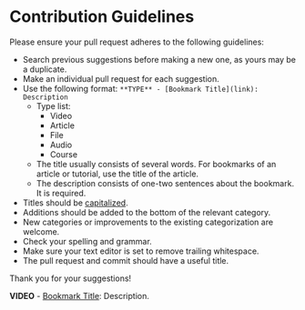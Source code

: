 # Contribution Guidelines

Please ensure your pull request adheres to the following guidelines:

- Search previous suggestions before making a new one, as yours may be a duplicate.
- Make an individual pull request for each suggestion.
- Use the following format: `**TYPE** - [Bookmark Title](link): Description`
    - Type list:
        - Video
        - Article
        - File
        - Audio
        - Course
    - The title usually consists of several words. For bookmarks of an article or tutorial, use the title of the article.
    - The description consists of one-two sentences about the bookmark. It is required.
- Titles should be [capitalized](http://grammar.yourdictionary.com/capitalization/rules-for-capitalization-in-titles.html).
- Additions should be added to the bottom of the relevant category.
- New categories or improvements to the existing categorization are welcome.
- Check your spelling and grammar.
- Make sure your text editor is set to remove trailing whitespace.
- The pull request and commit should have a useful title.

Thank you for your suggestions!


**VIDEO** - [Bookmark Title](link): Description.
